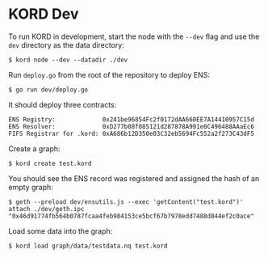 # KORD Dev

To run KORD in development, start the node with the `--dev` flag and use the
`dev` directory as the data directory:

```
$ kord node --dev --datadir ./dev
```

Run `deploy.go` from the root of the repository to deploy ENS:

```
$ go run dev/deploy.go
```

It should deploy three contracts:

```
ENS Registry:             0x241be96854Fc2f0172dAA660EE7A14410957C15d
ENS Resolver:             0xD277b08f085121d287878A991e0C496488AAaEc6
FIFS Registrar for .kord: 0xA686b12D350e03C32eb5694Fc552a2f273C43dF5
```

Create a graph:

```
$ kord create test.kord
```

You should see the ENS record was registered and assigned the hash of an empty
graph:

```
$ geth --preload dev/ensutils.js --exec 'getContent("test.kord")' attach ./dev/geth.ipc
"0x46d91774fb564b0787fcaa4feb984153ce5bcf67b7978edd7488d844ef2c0ace"
```

Load some data into the graph:

```
$ kord load graph/data/testdata.nq test.kord
```
